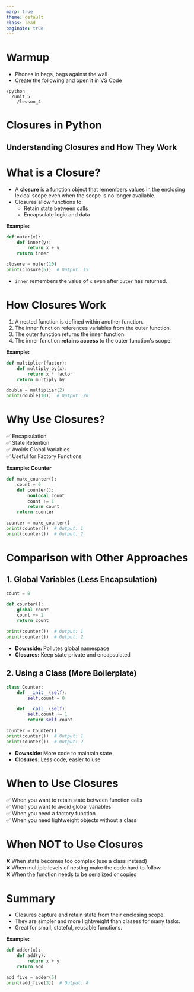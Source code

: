 ```yaml
---
marp: true
theme: default
class: lead
paginate: true
---
```


<!-- headingDivider: 1 -->
<!-- backgroundColor: black -->
<!-- class: invert -->

# Warmup

- Phones in bags, bags against the wall
- Create the following and open it in VS Code

```text
/python
  /unit_5
    /lesson_4
```

# Closures in Python

## Understanding Closures and How They Work

# What is a Closure?
- A **closure** is a function object that remembers values in the enclosing lexical scope even when the scope is no longer available.
- Closures allow functions to:
  - Retain state between calls
  - Encapsulate logic and data

**Example:**  
```python
def outer(x):
    def inner(y):
        return x + y
    return inner

closure = outer(10)
print(closure(5))  # Output: 15
```
- `inner` remembers the value of `x` even after `outer` has returned.

# How Closures Work
1. A nested function is defined within another function.
2. The inner function references variables from the outer function.
3. The outer function returns the inner function.
4. The inner function **retains access** to the outer function's scope.

**Example:**  
```python
def multiplier(factor):
    def multiply_by(x):
        return x * factor
    return multiply_by

double = multiplier(2)
print(double(10))  # Output: 20
```

# Why Use Closures?
✅ Encapsulation  
✅ State Retention  
✅ Avoids Global Variables  
✅ Useful for Factory Functions

**Example: Counter**  
```python
def make_counter():
    count = 0
    def counter():
        nonlocal count
        count += 1
        return count
    return counter

counter = make_counter()
print(counter())  # Output: 1
print(counter())  # Output: 2
```

# Comparison with Other Approaches
## 1. Global Variables (Less Encapsulation)
```python
count = 0

def counter():
    global count
    count += 1
    return count

print(counter())  # Output: 1
print(counter())  # Output: 2
```
- **Downside:** Pollutes global namespace  
- **Closures:** Keep state private and encapsulated

## 2. Using a Class (More Boilerplate)
```python
class Counter:
    def __init__(self):
        self.count = 0

    def __call__(self):
        self.count += 1
        return self.count

counter = Counter()
print(counter())  # Output: 1
print(counter())  # Output: 2
```
- **Downside:** More code to maintain state  
- **Closures:** Less code, easier to use

# When to Use Closures
✅ When you want to retain state between function calls  
✅ When you want to avoid global variables  
✅ When you need a factory function  
✅ When you need lightweight objects without a class  

# When NOT to Use Closures
❌ When state becomes too complex (use a class instead)  
❌ When multiple levels of nesting make the code hard to follow  
❌ When the function needs to be serialized or copied  

# Summary
- Closures capture and retain state from their enclosing scope.  
- They are simpler and more lightweight than classes for many tasks.  
- Great for small, stateful, reusable functions.  

**Example:**  
```python
def adder(x):
    def add(y):
        return x + y
    return add

add_five = adder(5)
print(add_five(3))  # Output: 8
```
